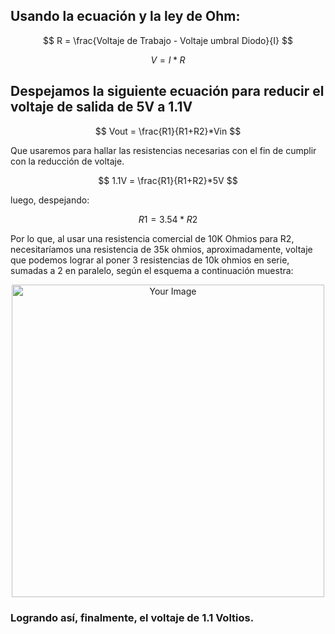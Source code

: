 
## Usando la ecuación y la ley de Ohm:

$$
R = \frac{Voltaje de Trabajo - Voltaje umbral Diodo}{I}
$$

$$
V=I*R
$$

## Despejamos la siguiente ecuación para reducir el voltaje de salida de 5V a 1.1V

$$
Vout = \frac{R1}{R1+R2}*Vin
$$

Que usaremos para hallar las resistencias necesarias con el fin de cumplir con la reducción de voltaje.

$$
1.1V = \frac{R1}{R1+R2}*5V
$$

luego, despejando:

$$
R1=3.54*R2
$$

Por lo que, al usar una resistencia comercial de 10K Ohmios para R2, necesitaríamos una resistencia de 35k ohmios, aproximadamente, voltaje que podemos lograr al poner 3 resistencias de 10k ohmios en serie, sumadas a 2 en paralelo, según el esquema a continuación muestra:

<p align="center">
  <img src="https://github.com/Jordan300105/FUNDAMENTOS-DE-DISE-O/assets/150297452/eca8d018-c5af-4deb-8d6d-1387e55932df" alt="Your Image" width="500">
</p>

### Logrando así, finalmente, el voltaje de 1.1 Voltios.

